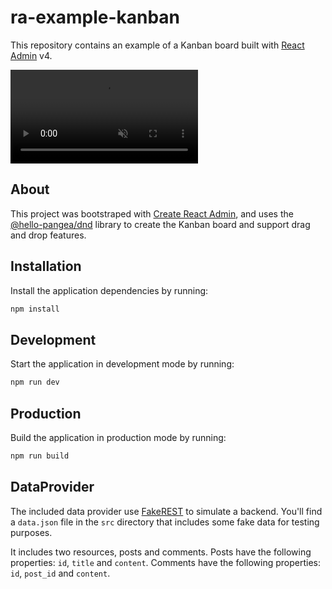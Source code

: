 # ra-example-kanban

This repository contains an example of a Kanban board built with [React Admin](https://marmelab.com/react-admin/) v4.

<video controls autoplay playsinline muted loop>
  <source src="./kanban-final.webm" type="video/webm"/>
  Your browser does not support the video tag.
</video>

## About

This project was bootstraped with [Create React Admin](https://marmelab.com/react-admin/CreateReactAdmin.html), and uses the [@hello-pangea/dnd](https://github.com/hello-pangea/dnd) library to create the Kanban board and support drag and drop features.

## Installation

Install the application dependencies by running:

```sh
npm install
```

## Development

Start the application in development mode by running:

```sh
npm run dev
```

## Production

Build the application in production mode by running:

```sh
npm run build
```

## DataProvider

The included data provider use [FakeREST](https://github.com/marmelab/fakerest) to simulate a backend.
You'll find a `data.json` file in the `src` directory that includes some fake data for testing purposes.

It includes two resources, posts and comments.
Posts have the following properties: `id`, `title` and `content`.
Comments have the following properties: `id`, `post_id` and `content`.


